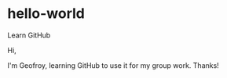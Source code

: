 # hello-world
Learn GitHub


Hi,

I'm Geofroy, learning GitHub to use it for my group work.
Thanks!
